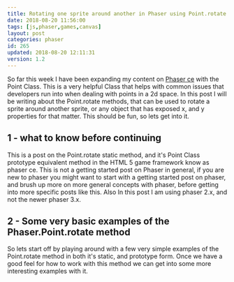 ```yaml
---
title: Rotating one sprite around another in Phaser using Point.rotate
date: 2018-08-20 11:56:00
tags: [js,phaser,games,canvas]
layout: post
categories: phaser
id: 265
updated: 2018-08-20 12:11:31
version: 1.2
---
```


So far this week I have been expanding my content on [Phaser ce](https://photonstorm.github.io/phaser-ce/) with the Point Class. This is a very helpful Class that helps with common issues that developers run into when dealing with points in a 2d space. In this post I will be writing about the Point.rotate methods, that can be used to rotate a sprite around another sprite, or any object that has exposed x, and y properties for that matter. This should be fun, so lets get into it.

<!-- more -->

## 1 - what to know before continuing

This is a post on the Point.rotate static method, and it's Point Class prototype equivalent method in the HTML 5 game framework know as phaser ce. This is not a getting started post on Phaser in general, if you are new to phaser you might want to start with a getting started post on phaser, and brush up more on more general concepts with phaser, before getting into more specific posts like this. Also In this post I am using phaser 2.x, and not the newer phaser 3.x.


## 2 - Some very basic examples of the Phaser.Point.rotate method

So lets start off by playing around with a few very simple examples of the Point.rotate method in both it's static, and prototype form. Once we have a good feel for how to work with this method we can get into some more interesting examples with it.